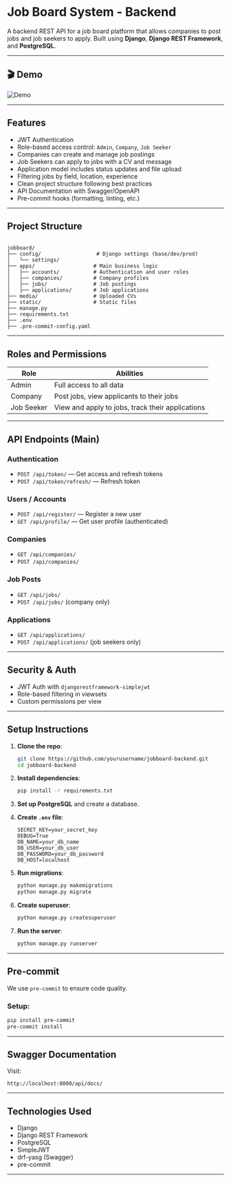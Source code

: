 # Job Board System - Backend

A backend REST API for a job board platform that allows companies to post jobs and job seekers to apply. Built using **Django**, **Django REST Framework**, and **PostgreSQL**.

---


## 🎬 Demo

![Demo](client/JB-gif.gif)

---


##  Features

- JWT Authentication
- Role-based access control: `Admin`, `Company`, `Job Seeker`
- Companies can create and manage job postings
- Job Seekers can apply to jobs with a CV and message
- Application model includes status updates and file upload
- Filtering jobs by field, location, experience
- Clean project structure following best practices
- API Documentation with Swagger/OpenAPI
- Pre-commit hooks (formatting, linting, etc.)

---

## Project Structure

```

jobboard/
├── config/                  # Django settings (base/dev/prod)
│   └── settings/
├── apps/                   # Main business logic
│   ├── accounts/           # Authentication and user roles
│   ├── companies/          # Company profiles
│   ├── jobs/               # Job postings
│   ├── applications/       # Job applications
├── media/                  # Uploaded CVs
├── static/                 # Static files
├── manage.py
├── requirements.txt
├── .env
├── .pre-commit-config.yaml

```

---

##  Roles and Permissions

| Role       | Abilities |
|------------|-----------|
| Admin      | Full access to all data |
| Company    | Post jobs, view applicants to their jobs |
| Job Seeker | View and apply to jobs, track their applications |

---

##  API Endpoints (Main)

###  Authentication

- `POST /api/token/` — Get access and refresh tokens
- `POST /api/token/refresh/` — Refresh token

###  Users / Accounts

- `POST /api/register/` — Register a new user
- `GET /api/profile/` — Get user profile (authenticated)

###  Companies

- `GET /api/companies/`
- `POST /api/companies/`

###  Job Posts

- `GET /api/jobs/`
- `POST /api/jobs/` (company only)

###  Applications

- `GET /api/applications/`
- `POST /api/applications/` (job seekers only)

---

##  Security & Auth

- JWT Auth with `djangorestframework-simplejwt`
- Role-based filtering in viewsets
- Custom permissions per view

---

##  Setup Instructions

1. **Clone the repo**:
   ```bash
   git clone https://github.com/yourusername/jobboard-backend.git
   cd jobboard-backend
   ```

2. **Install dependencies**:

   ```bash
   pip install -r requirements.txt
   ```

3. **Set up PostgreSQL** and create a database.

4. **Create `.env` file**:

   ```
   SECRET_KEY=your_secret_key
   DEBUG=True
   DB_NAME=your_db_name
   DB_USER=your_db_user
   DB_PASSWORD=your_db_password
   DB_HOST=localhost
   ```

5. **Run migrations**:

   ```bash
   python manage.py makemigrations
   python manage.py migrate
   ```

6. **Create superuser**:

   ```bash
   python manage.py createsuperuser
   ```

7. **Run the server**:

   ```bash
   python manage.py runserver
   ```

---

##  Pre-commit

We use `pre-commit` to ensure code quality.

### Setup:

```bash
pip install pre-commit
pre-commit install
```

---

##  Swagger Documentation

Visit:

```
http://localhost:8000/api/docs/
```

---

##  Technologies Used

* Django
* Django REST Framework
* PostgreSQL
* SimpleJWT
* drf-yasg (Swagger)
* pre-commit

---
